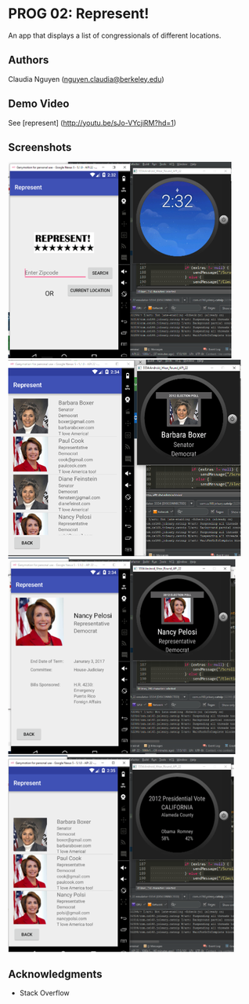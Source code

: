 # PROG 02: Represent!

An app that displays a list of congressionals of different locations.

## Authors

Claudia Nguyen ([nguyen.claudia@berkeley.edu](mailto:your_email@berkeley.edu))

## Demo Video

See [represent] (http://youtu.be/sJo-VYcjiRM?hd=1)

## Screenshots

<img src="screenshots/1.PNG" height="400" alt="Screenshot"/>
<img src="screenshots/2.PNG" height="400" alt="Screenshot"/>
<img src="screenshots/3.PNG" height="400" alt="Screenshot"/>
<img src="screenshots/4.PNG" height="400" alt="Screenshot"/>

## Acknowledgments
* Stack Overflow
